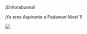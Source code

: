 ¡Enhorabuena!

¡Ya eres Aspirante a Padawan Nivel 1! 

![](https://github.com/Obijuan/digital-electronics-with-open-FPGAs-tutorial/raw/master/rangos/png/07-Aspirante-padawan-N1.png)

